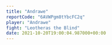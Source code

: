 ```yaml
---
title: "Andrawe"
reportCode: "6AVWPgm8tYbcFC2q"
player: "Andrawe"
fight: "Leotheras the Blind"
date: 2021-10-20T19:00:04.987000+00:00
---
```


